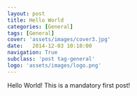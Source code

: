 ```yaml
---
layout: post
title: Hello World
categories: [General]
tags: [General]
cover: 'assets/images/cover3.jpg'
date:   2014-12-03 10:18:00
navigation: True
subclass: 'post tag-general'
logo: 'assets/images/logo.png'
---
```


<p>Hello World! This is a mandatory first post!</p>